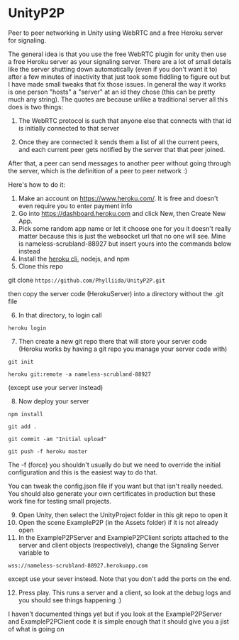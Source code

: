 # UnityP2P
Peer to peer networking in Unity using WebRTC and a free Heroku server for signaling.

The general idea is that you use the free WebRTC plugin for unity then use a free Heroku server as your signaling server. There are a lot of small details like the server shutting down automatically (even if you don't want it to) after a few minutes of inactivity that just took some fiddling to figure out but I have made small tweaks that fix those issues.
In general the way it works is one person "hosts" a "server" at an id they chose (this can be pretty much any string). The quotes are because unlike a traditional server all this does is two things:

1. The WebRTC protocol is such that anyone else that connects with that id is initially connected to that server

2. Once they are connected it sends them a list of all the current peers, and each current peer gets notified by the server that that peer joined. 

After that, a peer can send messages to another peer without going through the server, which is the definition of a peer to peer network :) 

Here's how to do it:

1. Make an account on https://www.heroku.com/. It is free and doesn't even require you to enter payment info
2. Go into https://dashboard.heroku.com and click New, then Create New App.
3. Pick some random app name or let it choose one for you it doesn't really matter because this is just the websocket url that no one will see. Mine is nameless-scrubland-88927 but insert yours into the commands below instead
4. Install the [heroku cli](https://devcenter.heroku.com/articles/heroku-cli), nodejs, and npm
5. Clone this repo

git clone `https://github.com/Phylliida/UnityP2P.git`

then copy the server code (HerokuServer) into a directory without the .git file

6. In that directory, to login call

`heroku login`

7. Then create a new git repo there that will store your server code (Heroku works by having a git repo you manage your server code with)

`git init`

`heroku git:remote -a nameless-scrubland-88927`

(except use your server instead)

8. Now deploy your server

`npm install`

`git add .`

`git commit -am "Initial upload"`

`git push -f heroku master`

The -f (force) you shouldn't usually do but we need to override the initial configuration and this is the easiest way to do that.

You can tweak the config.json file if you want but that isn't really needed. You should also generate your own certificates in production but these work fine for testing small projects.

9. Open Unity, then select the UnityProject folder in this git repo to open it
10. Open the scene ExampleP2P (in the Assets folder) if it is not already open
11. In the ExampleP2PServer and ExampleP2PClient scripts attached to the server and client objects (respectively), change the Signaling Server variable to

`wss://nameless-scrubland-88927.herokuapp.com`

except use your sever instead. Note that you don't add the ports on the end.

12. Press play. This runs a server and a client, so look at the debug logs and you should see things happening :)

I haven't documented things yet but if you look at the ExampleP2PServer and ExampleP2PClient code it is simple enough that it should give you a jist of what is going on
